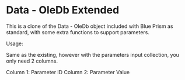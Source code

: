 # Data - OleDb Extended
This is a clone of the Data - OleDb object included with Blue Prism as standard, with some extra functions to support parameters.

Usage:

Same as the existing, however with the parameters input collection, you only need 2 columns.

Column 1: Parameter ID
Column 2: Parameter Value
